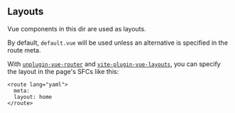 ## Layouts

Vue components in this dir are used as layouts.

By default, `default.vue` will be used unless an alternative is specified in the route meta.

With [`unplugin-vue-router`](https://github.com/posva/unplugin-vue-router) and [`vite-plugin-vue-layouts`](https://github.com/JohnCampionJr/vite-plugin-vue-layouts), you can specify the layout in the page's SFCs like this:

```vue
<route lang="yaml">
  meta:
  layout: home
</route>
```
